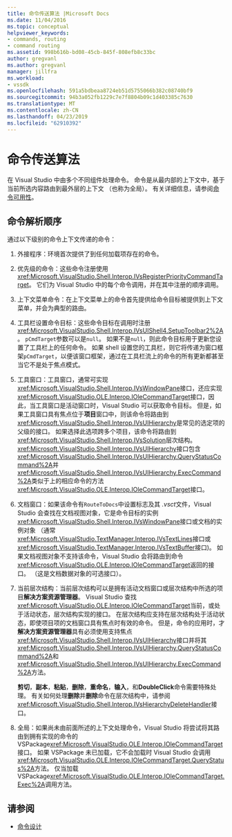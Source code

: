 ```yaml
---
title: 命令传送算法 |Microsoft Docs
ms.date: 11/04/2016
ms.topic: conceptual
helpviewer_keywords:
- commands, routing
- command routing
ms.assetid: 998b616b-bd08-45cb-845f-808efb8c33bc
author: gregvanl
ms.author: gregvanl
manager: jillfra
ms.workload:
- vssdk
ms.openlocfilehash: 591a5bdbeaa8724eb51d5755066b382c08740bf9
ms.sourcegitcommit: 94b3a052fb1229c7e7f8804b09c1d403385c7630
ms.translationtype: MT
ms.contentlocale: zh-CN
ms.lasthandoff: 04/23/2019
ms.locfileid: "62910392"
---
```

# <a name="command-routing-algorithm"></a>命令传送算法
在 Visual Studio 中由多个不同组件处理命令。 命令是从最内部的上下文中，基于当前所选内容路由到最外层的上下文 （也称为全局）。 有关详细信息，请参阅[命令可用性](../../extensibility/internals/command-availability.md)。

## <a name="order-of-command-resolution"></a>命令解析顺序
 通过以下级别的命令上下文传递的命令：

1. 外接程序：环境首次提供了到任何加载项存在的命令。

2. 优先级的命令：这些命令注册使用<xref:Microsoft.VisualStudio.Shell.Interop.IVsRegisterPriorityCommandTarget>。 它们为 Visual Studio 中的每个命令调用，并在其中注册的顺序调用。

3. 上下文菜单命令：在上下文菜单上的命令首先提供给命令目标被提供到上下文菜单，并会为典型的路由。

4. 工具栏设置命令目标：这些命令目标在调用时注册<xref:Microsoft.VisualStudio.Shell.Interop.IVsUIShell4.SetupToolbar2%2A>。 `pCmdTarget`参数可以是`null`。 如果不是`null`，则此命令目标用于更新您设置了工具栏上的任何命令。 如果 shell 设置您的工具栏，则它将传递为窗口框架`pCmdTarget`，以便该窗口框架，通过在工具栏流上的命令的所有更新都甚至当它不是处于焦点模式。

5. 工具窗口：工具窗口，通常可实现<xref:Microsoft.VisualStudio.Shell.Interop.IVsWindowPane>接口，还应实现<xref:Microsoft.VisualStudio.OLE.Interop.IOleCommandTarget>接口，因此，当工具窗口是活动窗口时，Visual Studio 可以获取命令目标。 但是，如果工具窗口具有焦点位于**项目**窗口中，则该命令将路由到<xref:Microsoft.VisualStudio.Shell.Interop.IVsUIHierarchy>是常见的选定项的父级的接口。 如果选择此选项跨多个项目，该命令将路由到<xref:Microsoft.VisualStudio.Shell.Interop.IVsSolution>层次结构。 <xref:Microsoft.VisualStudio.Shell.Interop.IVsUIHierarchy>接口包含<xref:Microsoft.VisualStudio.Shell.Interop.IVsUIHierarchy.QueryStatusCommand%2A>并<xref:Microsoft.VisualStudio.Shell.Interop.IVsUIHierarchy.ExecCommand%2A>类似于上的相应命令的方法<xref:Microsoft.VisualStudio.OLE.Interop.IOleCommandTarget>接口。

6. 文档窗口：如果该命令有`RouteToDocs`中设置标志及其 *.vsct*文件，Visual Studio 会查找在文档视图对象，它是命令目标的实例<xref:Microsoft.VisualStudio.Shell.Interop.IVsWindowPane>接口或文档的实例对象 （通常<xref:Microsoft.VisualStudio.TextManager.Interop.IVsTextLines>接口或<xref:Microsoft.VisualStudio.TextManager.Interop.IVsTextBuffer>接口)。 如果文档视图对象不支持该命令，Visual Studio 会将路由到命令<xref:Microsoft.VisualStudio.OLE.Interop.IOleCommandTarget>返回的接口。 （这是文档数据对象的可选接口）。

7. 当前层次结构：当前层次结构可以是拥有活动文档窗口或层次结构中所选的项目**解决方案资源管理器**。 Visual Studio 查找<xref:Microsoft.VisualStudio.OLE.Interop.IOleCommandTarget>当前，或处于活动状态，层次结构实现的接口。 在层次结构应支持在层次结构处于活动状态，即使项目项的文档窗口具有焦点时有效的命令。 但是，命令的应用时，才**解决方案资源管理器**具有必须使用支持焦点<xref:Microsoft.VisualStudio.Shell.Interop.IVsUIHierarchy>接口并将其<xref:Microsoft.VisualStudio.Shell.Interop.IVsUIHierarchy.QueryStatusCommand%2A>和<xref:Microsoft.VisualStudio.Shell.Interop.IVsUIHierarchy.ExecCommand%2A>方法。

     **剪切**，**副本**，**粘贴**，**删除**，**重命名**，**输入**，和**DoubleClick**命令需要特殊处理。 有关如何处理**删除**并**删除**命令在层次结构中，请参阅<xref:Microsoft.VisualStudio.Shell.Interop.IVsHierarchyDeleteHandler>接口。

8. 全局：如果尚未由前面所述的上下文处理命令，Visual Studio 将尝试将其路由到拥有实现的命令的 VSPackage<xref:Microsoft.VisualStudio.OLE.Interop.IOleCommandTarget>接口。 如果 VSPackage 未已加载，它不会加载时 Visual Studio 会调用<xref:Microsoft.VisualStudio.OLE.Interop.IOleCommandTarget.QueryStatus%2A>方法。 仅当加载 VSPackage<xref:Microsoft.VisualStudio.OLE.Interop.IOleCommandTarget.Exec%2A>调用方法。

## <a name="see-also"></a>请参阅
- [命令设计](../../extensibility/internals/command-design.md)